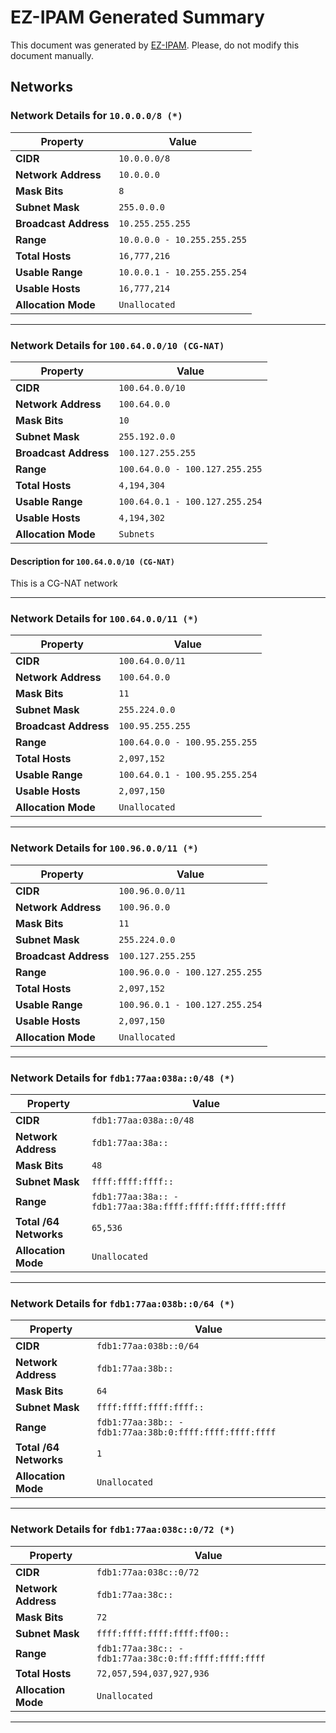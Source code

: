 # EZ-IPAM Generated Summary

This document was generated by [EZ-IPAM](https://github.com/plumber-cd/ez-ipam).
Please, do not modify this document manually.

## Networks

### Network Details for `10.0.0.0/8 (*)`

| Property | Value |
|----------|-------|
| **CIDR** | `10.0.0.0/8` |
| **Network Address** | `10.0.0.0` |
| **Mask Bits** | `8` |
| **Subnet Mask** | `255.0.0.0` |
| **Broadcast Address** | `10.255.255.255` |
| **Range** | `10.0.0.0 - 10.255.255.255` |
| **Total Hosts** | `16,777,216` |
| **Usable Range** | `10.0.0.1 - 10.255.255.254` |
| **Usable Hosts** | `16,777,214` |
| **Allocation Mode** | `Unallocated` |

---

### Network Details for `100.64.0.0/10 (CG-NAT)`

| Property | Value |
|----------|-------|
| **CIDR** | `100.64.0.0/10` |
| **Network Address** | `100.64.0.0` |
| **Mask Bits** | `10` |
| **Subnet Mask** | `255.192.0.0` |
| **Broadcast Address** | `100.127.255.255` |
| **Range** | `100.64.0.0 - 100.127.255.255` |
| **Total Hosts** | `4,194,304` |
| **Usable Range** | `100.64.0.1 - 100.127.255.254` |
| **Usable Hosts** | `4,194,302` |
| **Allocation Mode** | `Subnets` |

#### Description for `100.64.0.0/10 (CG-NAT)`

This is a CG-NAT network

---

### Network Details for `100.64.0.0/11 (*)`

| Property | Value |
|----------|-------|
| **CIDR** | `100.64.0.0/11` |
| **Network Address** | `100.64.0.0` |
| **Mask Bits** | `11` |
| **Subnet Mask** | `255.224.0.0` |
| **Broadcast Address** | `100.95.255.255` |
| **Range** | `100.64.0.0 - 100.95.255.255` |
| **Total Hosts** | `2,097,152` |
| **Usable Range** | `100.64.0.1 - 100.95.255.254` |
| **Usable Hosts** | `2,097,150` |
| **Allocation Mode** | `Unallocated` |

---

### Network Details for `100.96.0.0/11 (*)`

| Property | Value |
|----------|-------|
| **CIDR** | `100.96.0.0/11` |
| **Network Address** | `100.96.0.0` |
| **Mask Bits** | `11` |
| **Subnet Mask** | `255.224.0.0` |
| **Broadcast Address** | `100.127.255.255` |
| **Range** | `100.96.0.0 - 100.127.255.255` |
| **Total Hosts** | `2,097,152` |
| **Usable Range** | `100.96.0.1 - 100.127.255.254` |
| **Usable Hosts** | `2,097,150` |
| **Allocation Mode** | `Unallocated` |

---

### Network Details for `fdb1:77aa:038a::0/48 (*)`

| Property | Value |
|----------|-------|
| **CIDR** | `fdb1:77aa:038a::0/48` |
| **Network Address** | `fdb1:77aa:38a::` |
| **Mask Bits** | `48` |
| **Subnet Mask** | `ffff:ffff:ffff::` |
| **Range** | `fdb1:77aa:38a:: - fdb1:77aa:38a:ffff:ffff:ffff:ffff:ffff` |
| **Total /64 Networks** | `65,536` |
| **Allocation Mode** | `Unallocated` |

---

### Network Details for `fdb1:77aa:038b::0/64 (*)`

| Property | Value |
|----------|-------|
| **CIDR** | `fdb1:77aa:038b::0/64` |
| **Network Address** | `fdb1:77aa:38b::` |
| **Mask Bits** | `64` |
| **Subnet Mask** | `ffff:ffff:ffff:ffff::` |
| **Range** | `fdb1:77aa:38b:: - fdb1:77aa:38b:0:ffff:ffff:ffff:ffff` |
| **Total /64 Networks** | `1` |
| **Allocation Mode** | `Unallocated` |

---

### Network Details for `fdb1:77aa:038c::0/72 (*)`

| Property | Value |
|----------|-------|
| **CIDR** | `fdb1:77aa:038c::0/72` |
| **Network Address** | `fdb1:77aa:38c::` |
| **Mask Bits** | `72` |
| **Subnet Mask** | `ffff:ffff:ffff:ffff:ff00::` |
| **Range** | `fdb1:77aa:38c:: - fdb1:77aa:38c:0:ff:ffff:ffff:ffff` |
| **Total Hosts** | `72,057,594,037,927,936` |
| **Allocation Mode** | `Unallocated` |

---
